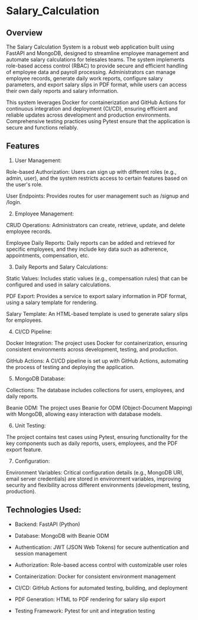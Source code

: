 # Salary_Calculation
## Overview

The Salary Calculation System is a robust web application built using FastAPI and MongoDB, designed to streamline employee management and automate salary calculations for telesales teams. The system implements role-based access control (RBAC) to provide secure and efficient handling of employee data and payroll processing. Administrators can manage employee records, generate daily work reports, configure salary parameters, and export salary slips in PDF format, while users can access their own daily reports and salary information.

This system leverages Docker for containerization and GitHub Actions for continuous integration and deployment (CI/CD), ensuring efficient and reliable updates across development and production environments. Comprehensive testing practices using Pytest ensure that the application is secure and functions reliably.

## Features

1. User Management:

Role-based Authorization: Users can sign up with different roles (e.g., admin, user), and the system restricts access to certain features based on the user's role.

User Endpoints: Provides routes for user management such as /signup and /login.



2. Employee Management:

CRUD Operations: Administrators can create, retrieve, update, and delete employee records.

Employee Daily Reports: Daily reports can be added and retrieved for specific employees, and they include key data such as adherence, appointments, compensation, etc.



3. Daily Reports and Salary Calculations:

Static Values: Includes static values (e.g., compensation rules) that can be configured and used in salary calculations.

PDF Export: Provides a service to export salary information in PDF format, using a salary template for rendering.

Salary Template: An HTML-based template is used to generate salary slips for employees.



4. CI/CD Pipeline:

Docker Integration: The project uses Docker for containerization, ensuring consistent environments across development, testing, and production.

GitHub Actions: A CI/CD pipeline is set up with GitHub Actions, automating the process of testing and deploying the application.



5. MongoDB Database:

Collections: The database includes collections for users, employees, and daily reports.

Beanie ODM: The project uses Beanie for ODM (Object-Document Mapping) with MongoDB, allowing easy interaction with database models.



6. Unit Testing:

The project contains test cases using Pytest, ensuring functionality for the key components such as daily reports, users, employees, and the PDF export feature.



7. Configuration:

Environment Variables: Critical configuration details (e.g., MongoDB URI, email server credentials) are stored in environment variables, improving security and flexibility across different environments (development, testing, production).

## Technologies Used:

* Backend: FastAPI (Python)

* Database: MongoDB with Beanie ODM

* Authentication: JWT (JSON Web Tokens) for secure authentication and session management

* Authorization: Role-based access control with customizable user roles

* Containerization: Docker for consistent environment management

* CI/CD: GitHub Actions for automated testing, building, and deployment

* PDF Generation: HTML to PDF rendering for salary slip export

* Testing Framework: Pytest for unit and integration testing

